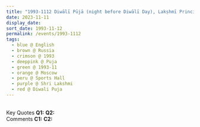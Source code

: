 ```yaml
---
title: "1993-1112 Diwālī Pūjā (night before Diwālī Day), Lakṣhmī Principle, Sports Hall, Moscow, Russia"
date: 2023-11-11
display_date: 
sort_date: 1993-11-12
permalink: /events/1993-1112
tags:
  - blue @ English
  - brown @ Russia
  - crimson @ 1993
  - deeppink @ Puja
  - green @ 1993-11
  - orange @ Moscow
  - peru @ Sports Hall
  - purple @ Shri Lakshmi
  - red @ Diwali Puja 
---
```


<br>

<wave-list>
  <list-title color="DarkSeaGreen" width="55">Key Quotes</list-title>
  <list-item color="BlanchedAlmond" width="280"><b>Q1:</b> <i></i></list-item>
  <list-item color="Lavender" width="280"><b>Q2:</b> <i></i></list-item>
</wave-list>

<br>

<wave-list>
  <list-title color="DarkSeaGreen" width="55">Comments</list-title>
  <list-item color="BlanchedAlmond" width="280"><b>C1:</b> <i></i></list-item>
  <list-item color="Lavender" width="280"><b>C2:</b> <i></i></list-item>
</wave-list>